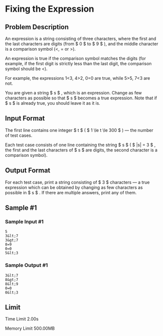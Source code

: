 # Fixing the Expression

## Problem Description

An expression is a string consisting of three characters, where the first and the last characters are digits (from $ 0 $ to $ 9 $ ), and the middle character is a comparison symbol (&lt;, = or &gt;).

An expression is true if the comparison symbol matches the digits (for example, if the first digit is strictly less than the last digit, the comparison symbol should be &lt;).

For example, the expressions 1&lt;3, 4&gt;2, 0=0 are true, while 5&gt;5, 7&lt;3 are not.

You are given a string $ s $ , which is an expression. Change as few characters as possible so that $ s $ becomes a true expression. Note that if $ s $ is already true, you should leave it as it is.

## Input Format

The first line contains one integer $ t $ ( $ 1 \le t \le 300 $ ) — the number of test cases.

Each test case consists of one line containing the string $ s $ ( $ |s| = 3 $ , the first and the last characters of $ s $ are digits, the second character is a comparison symbol).

## Output Format

For each test case, print a string consisting of $ 3 $ characters — a true expression which can be obtained by changing as few characters as possible in $ s $ . If there are multiple answers, print any of them.

## Sample #1

### Sample Input #1

```
5
3&lt;7
3&gt;7
8=9
0=0
5&lt;3
```

### Sample Output #1

```
3&lt;7
8&gt;7
8&lt;9
0=0
0&lt;3
```

## Limit



Time Limit
2.00s

Memory Limit
500.00MB